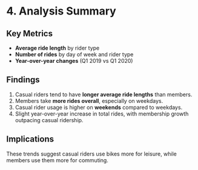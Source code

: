 # 4. Analysis Summary

## Key Metrics
- **Average ride length** by rider type
- **Number of rides** by day of week and rider type
- **Year-over-year changes** (Q1 2019 vs Q1 2020)

## Findings
1. Casual riders tend to have **longer average ride lengths** than members.
2. Members take **more rides overall**, especially on weekdays.
3. Casual rider usage is higher on **weekends** compared to weekdays.
4. Slight year-over-year increase in total rides, with membership growth outpacing casual ridership.

## Implications
These trends suggest casual riders use bikes more for leisure, while members use them more for commuting.